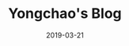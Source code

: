 ﻿---
title: "Yongchao's Blog"
date: 2019-03-21
disable_mathjax: true
disable_highlight: true
draft: False
---